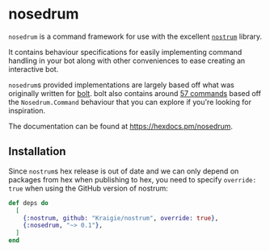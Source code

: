# nosedrum

`nosedrum` is a command framework for use with the excellent
[`nostrum`](https://github.com/Kraigie/nostrum) library.

It contains behaviour specifications for easily implementing command handling in
your bot along with other conveniences to ease creating an interactive bot.

`nosedrum`s provided implementations are largely based off what was originally
written for [bolt](https://github.com/jchristgit/bolt). bolt also contains
around [57
commands](https://github.com/jchristgit/bolt/tree/master/lib/bolt/cogs) based
off the `Nosedrum.Command` behaviour that you can explore if you're looking for
inspiration.

The documentation can be found at https://hexdocs.pm/nosedrum.

## Installation

Since `nostrum`s hex release is out of date and we can only depend on packages
from hex when publishing to hex, you need to specify `override: true` when using
the GitHub version of nostrum:

```elixir
def deps do
  [
    {:nostrum, github: "Kraigie/nostrum", override: true},
    {:nosedrum, "~> 0.1"},
  ]
end
```


<!-- vim: set textwidth=80 sw=2 ts=2: -->
